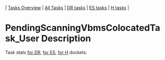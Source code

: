 | [Tasks Overview](../tasks-overview.md) | [All Tasks](../alltasks.md) | [DR tasks](../docket-DR/tasklist.md) | [ES tasks](../docket-ES/tasklist.md) | [H tasks](../docket-H/tasklist.md) |

# PendingScanningVbmsColocatedTask_User Description

Task stats [for DR](../docket-DR/PendingScanningVbmsColocatedTask_User.md), [for ES](../docket-ES/PendingScanningVbmsColocatedTask_User.md), [for H](../docket-H/PendingScanningVbmsColocatedTask_User.md) dockets.

